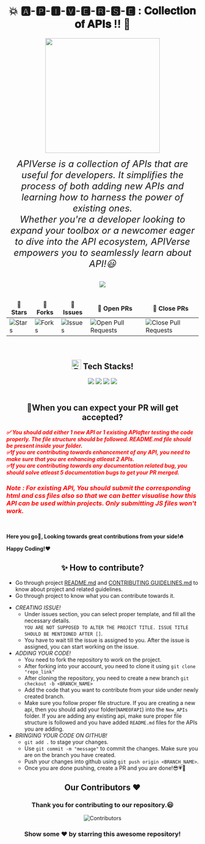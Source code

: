 <div align = "center">
 
# 💥  🅰️-🅿️-🅸-🆅-🅴-🆁-🆂-🅴 : 𝐂𝐨𝐥𝐥𝐞𝐜𝐭𝐢𝐨𝐧 𝐨𝐟 𝐀𝐏𝐈𝐬 !! 🤝
</div>

<div align = "center">
<img src="https://github.com/dishamodi0910/APIBoxTesting/assets/106090499/6972a91e-4dc5-40c9-b5bd-b0f82a6441ae" width="300" height="300">

<i><font size="5">APIVerse is a collection of APIs that are useful for developers. It simplifies the process of both adding new APIs and learning how to harness the power of existing ones. <br> Whether you're a developer looking to expand your toolbox or a newcomer eager to dive into the API ecosystem, APIVerse empowers you to seamlessly learn about API!😃</font></i>
</div>
<div align = "center">
 


<br>
<img src="https://img.shields.io/badge/Maintained%3F-yes-green.svg">
<br><br>
<table align="center">
    <thead align="center">
        <tr border: 1px;>
            <td><b>🌟 Stars</b></td>
            <td><b>🍴 Forks</b></td>
            <td><b>🐛 Issues</b></td>
            <td><b>🔔 Open PRs</b></td>
            <td><b>🔕 Close PRs</b></td>
        </tr>
     </thead>
    <tbody>
         <tr>
            <td><img alt="Stars" src="https://img.shields.io/github/stars/dishamodi0910/APIBoxTesting?style=flat&logo=github"/></td>
             <td><img alt="Forks" src="https://img.shields.io/github/forks/dishamodi0910/APIBoxTesting?style=flat&logo=github"/></td>
            <td><img alt="Issues" src="https://img.shields.io/github/issues/dishamodi0910/APIBoxTesting?style=flat&logo=github"/></td>
            <td><img alt="Open Pull Requests" src="https://img.shields.io/github/issues-pr/dishamodi0910/APIBoxTesting?style=flat&logo=github"/></td>
           <td><img alt="Close Pull Requests" src="https://img.shields.io/github/issues-pr-closed/dishamodi0910/APIBoxTesting?style=flat&color=critical&logo=github"/></td>
        </tr>
    </tbody>
</table>
</div>
<br>
<div align = "center"> 
 <h2><img src="https://raw.githubusercontent.com/Tarikul-Islam-Anik/Animated-Fluent-Emojis/master/Emojis/Objects/Pushpin.png" alt="Pushpin" width="25" height="25" />&nbsp;Tech Stacks!</h2>

<img src= "https://img.shields.io/badge/Express.js-404D59?style=for-the-badge">
<img src="https://img.shields.io/badge/TypeScript-007ACC?style=for-the-badge&logo=typescript&logoColor=white">
<img src="https://img.shields.io/badge/Node.js-43853D?style=for-the-badge&logo=node.js&logoColor=white">
<img src="https://img.shields.io/badge/JavaScript-F7DF1E?style=for-the-badge&logo=JavaScript&logoColor=black">

</div>
<br>
<div align="left">
<h2 align="center">🚀When you can expect your PR will get accepted?</h2>
 
<div style="color : red">
<i><b>
 ✅ You should add either 1 new API or 1 existing APIafter testing the code properly. The file structure should be followed. README.md file should be present inside your folder. <br>
 ✅If you are contributing towards enhancement of any API, you need to make sure that you are enhancing atleast 2 APIs. <br>
 ✅If you are contributing towards any documentation related bug, you should solve atleast 5 documentation bugs to get your PR merged. <br>

### Note : For existing API, You should submit the corresponding html and css files also so that we can better visualise how this API can be used within projects. Only submitting JS files won't work.
</b></i>
 <br>
</div>

 
 <b>
 Here you go🚀, Looking towards great contributions from your side!🔥 <br>
 
Happy Coding!❤️
</b>
<div>

    
 </div>
 <h2 align = "center">✨ How to contribute?</h2>
 <div align = "left">
  
- Go through project [README.md]() and [CONTRIBUTING GUIDELINES.md]() to know about project and related guidelines.<br>
- Go through project to know what you can contribute towards it.<br>
* *CREATING ISSUE!*
   - Under issues section, you can select proper template, and fill all the necessary details. <br>
   `YOU ARE NOT SUPPOSED TO ALTER THE PROJECT TITLE. ISSUE TITLE SHOULD BE MENTIONED AFTER []`.
   - You have to wait till the issue is assigned to you. After the issue is assigned, you can start working on the issue.
* *ADDING YOUR CODE!*
   - You need to fork the repository to work on the project.
   - After forking into your account, you need to clone it using `git clone "repo_link"`
   - After cloning the repository, you need to create a new branch `git checkout -b <BRANCH_NAME>`
   - Add the code that you want to contribute from your side under newly created branch.
   - Make sure you follow proper file structure. If you are creating a new api, then you should add your folder(`NAMEOFAPI`) into the `New_APIs` folder. If you are adding any existing api, make sure proper file structure is followed and you have added `README.md` files for the APIs you are adding.
* *BRINGING YOUR CODE ON GITHUB!*
   - `git add .` to stage your changes.
   - Use `git commit -m "message"` to commit the changes. Make sure you are on the branch you have created.
   -  Push your changes into github using `git push origin <BRANCH_NAME>`.
   -  Once you are done pushing, create a PR and you are done!😎💗🎯
 </div>


<h2 align = "center">Our Contributors ❤️</h2>
<div align = "center">
 <h3>Thank you for contributing to our repository.😃</h3>
 
![Contributors](https://contrib.rocks/image?repo=dishamodi0910/APIBoxTesting)

###  Show some ❤️ by starring this awesome repository!
</div>
